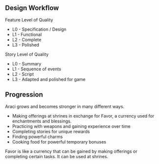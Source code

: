 ## Design Workflow

Feature Level of Quality
* L0 - Specification / Design
* L1 - Functional
* L2 - Complete
* L3 - Polished

Story Level of Quality
* L0 - Summary
* L1 - Sequence of events
* L2 - Script
* L3 - Adapted and polished for game

## Progression
Araci grows and becomes stronger in many different ways.
* Making offerings at shrines in exchange for Favor, a currency used for enchantments and blessings.
* Practicing with weapons and gaining experience over time
* Completing stories for unique rewards
* Finding powerful charms
* Cooking food for powerful temporary bonuses

Favor is like a currency that can be gained by making offerings or completing certain tasks. It can be used at shrines.